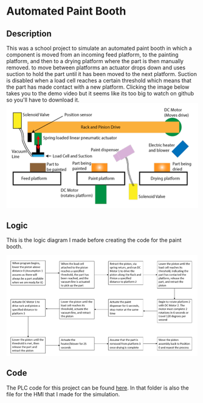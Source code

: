 # Automated Paint Booth
## Description

This was a school project to simulate an automated paint booth in which a component is moved from an incoming feed platform, to the painting platform, and then to a drying platform where the part is then manually removed. to move between platforms an actuator drops down and uses suction to hold the part until it has been moved to the next platform. Suction is disabled when a load cell reaches a certain threshold which means that the part has made contact with a new platform. Clicking the image below takes you to the demo video but it seems like its too big to watch on github so you'll have to download it.
[![demo video](https://github.com/lukajuci/Engineering-Portfolio/blob/main/images/paint%20automation/plc%20paint.png)](https://github.com/lukajuci/Engineering-Portfolio/blob/main/images/paint%20automation/plc%20paint%20demo.mp4)

## Logic

This is the logic diagram I made before creating the code for the paint booth. 

![plc logic](https://github.com/lukajuci/Engineering-Portfolio/blob/main/images/paint%20automation/plc%20logic.png)

## Code

The PLC code for this project can be found [here](https://github.com/lukajuci/Engineering-Portfolio/tree/main/code/paint%20automation). In that folder is also the file for the HMI that I made for the simulation.
